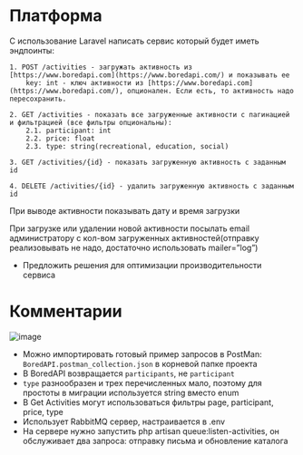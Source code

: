 # Платформа

С использование Laravel написать сервис который будет иметь эндпоинты:

    1. POST /activities - загружать активность из [https://www.boredapi.com](https://www.boredapi.com/) и показывать ее
        key: int - ключ активности из [https://www.boredapi.com](https://www.boredapi.com/), опционален. Если есть, то активность надо пересохранить.

    2. GET /activities - показать все загруженные активности с пагинацией и фильтрацией (все фильтры опциональны):
        2.1. participant: int
        2.2. price: float
        2.3. type: string(recreational, education, social)

    3. GET /activities/{id} - показать загруженную активность с заданным id

    4. DELETE /activities/{id} - удалить загруженную активность с заданным id

При выводе активности показывать дату и время загрузки

При загрузке или удалении новой активности посылать email администратору с кол-вом загруженных активностей(отправку реализовывать не надо, достаточно использовать mailer=”log”)

 * Предложить решения для оптимизации производительности сервиса

# Комментарии

![image](https://user-images.githubusercontent.com/16501564/213787458-b77ad171-256c-4383-aa1f-70f508334869.png)

- Можно импортировать готовый пример запросов в PostMan: `BoredAPI.postman_collection.json` в корневой папке проекта 
- В BoredAPI возвращается `participants`, не `participant` 
- `type` разнообразен и трех перечисленных мало, поэтому для простоты в миграции используется string вместо enum
- В Get Activities могут использоваться фильтры page, participant, price, type
- Использует RabbitMQ сервер, настраивается в .env
- На сервере нужно запустить php artisan queue:listen-activities, он обслуживает два запроса: отправку письма и обновление каталога
